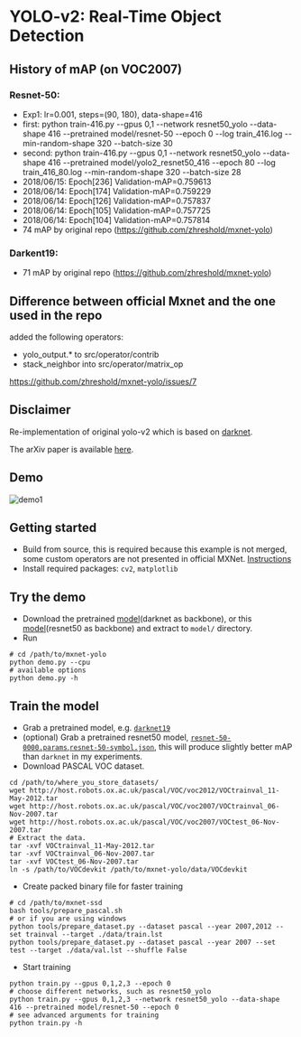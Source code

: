 # YOLO-v2: Real-Time Object Detection

## History of mAP (on VOC2007)

### Resnet-50: 
- Exp1: lr=0.001, steps=(90, 180), data-shape=416
- first: python train-416.py --gpus 0,1 --network resnet50_yolo --data-shape 416 --pretrained model/resnet-50 --epoch 0 --log train_416.log --min-random-shape 320 --batch-size 30
- second: python train-416.py --gpus 0,1 --network resnet50_yolo --data-shape 416 --pretrained model/yolo2_resnet50_416 --epoch 80 --log train_416_80.log --min-random-shape 320 --batch-size 28
- 2018/06/15: Epoch[236] Validation-mAP=0.759613
- 2018/06/14: Epoch[174] Validation-mAP=0.759229
- 2018/06/14: Epoch[126] Validation-mAP=0.757837
- 2018/06/14: Epoch[105] Validation-mAP=0.757725
- 2018/06/14: Epoch[104] Validation-mAP=0.757814
- 74 mAP by original repo (https://github.com/zhreshold/mxnet-yolo)

### Darkent19:
- 71 mAP by original repo (https://github.com/zhreshold/mxnet-yolo)

## Difference between official Mxnet and the one used in the repo

added the following operators:
- yolo_output.* to src/operator/contrib
- stack_neighbor into src/operator/matrix_op

https://github.com/zhreshold/mxnet-yolo/issues/7 

## Disclaimer
Re-implementation of original yolo-v2 which is based on [darknet](https://github.com/pjreddie/darknet).

The arXiv paper is available [here](https://arxiv.org/pdf/1612.08242.pdf).

## Demo

![demo1](https://user-images.githubusercontent.com/3307514/28980832-29bb0262-7904-11e7-83e3-a5fec65e0c70.png)

## Getting started
- Build from source, this is required because this example is not merged, some
custom operators are not presented in official MXNet. [Instructions](http://mxnet.io/get_started/install.html)
- Install required packages: `cv2`, `matplotlib`

## Try the demo
- Download the pretrained [model](https://github.com/zhreshold/mxnet-yolo/releases/download/0.1-alpha/yolo2_darknet19_416_pascalvoc0712_trainval.zip)(darknet as backbone), or this [model](https://github.com/zhreshold/mxnet-yolo/releases/download/v0.2.0/yolo2_resnet50_voc0712_trainval.tar.gz)(resnet50 as backbone) and extract to `model/` directory.
- Run
```
# cd /path/to/mxnet-yolo
python demo.py --cpu
# available options
python demo.py -h
```

## Train the model
- Grab a pretrained model, e.g. [`darknet19`](https://github.com/zhreshold/mxnet-yolo/releases/download/0.1-alpha/darknet19_416_ILSVRC2012.zip)
- (optional) Grab a pretrained resnet50 model, [`resnet-50-0000.params`](http://data.dmlc.ml/models/imagenet/resnet/50-layers/resnet-50-0000.params),[`resnet-50-symbol.json`](http://data.dmlc.ml/models/imagenet/resnet/50-layers/resnet-50-symbol.json), this will produce slightly better mAP than `darknet` in my experiments.
- Download PASCAL VOC dataset.
```
cd /path/to/where_you_store_datasets/
wget http://host.robots.ox.ac.uk/pascal/VOC/voc2012/VOCtrainval_11-May-2012.tar
wget http://host.robots.ox.ac.uk/pascal/VOC/voc2007/VOCtrainval_06-Nov-2007.tar
wget http://host.robots.ox.ac.uk/pascal/VOC/voc2007/VOCtest_06-Nov-2007.tar
# Extract the data.
tar -xvf VOCtrainval_11-May-2012.tar
tar -xvf VOCtrainval_06-Nov-2007.tar
tar -xvf VOCtest_06-Nov-2007.tar
ln -s /path/to/VOCdevkit /path/to/mxnet-yolo/data/VOCdevkit
```
- Create packed binary file for faster training
```
# cd /path/to/mxnet-ssd
bash tools/prepare_pascal.sh
# or if you are using windows
python tools/prepare_dataset.py --dataset pascal --year 2007,2012 --set trainval --target ./data/train.lst
python tools/prepare_dataset.py --dataset pascal --year 2007 --set test --target ./data/val.lst --shuffle False
```
- Start training
```
python train.py --gpus 0,1,2,3 --epoch 0
# choose different networks, such as resnet50_yolo
python train.py --gpus 0,1,2,3 --network resnet50_yolo --data-shape 416 --pretrained model/resnet-50 --epoch 0
# see advanced arguments for training
python train.py -h
```

